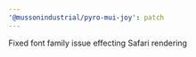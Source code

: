 ```yaml
---
'@mussonindustrial/pyro-mui-joy': patch
---
```


Fixed font family issue effecting Safari rendering
